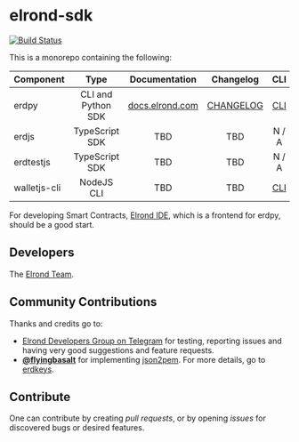# elrond-sdk

[![Build Status](https://travis-ci.com/ElrondNetwork/elrond-sdk.svg?branch=master)](https://travis-ci.com/ElrondNetwork/elrond-sdk)

This is a monorepo containing the following:

| Component   |      Type      |  Documentation | Changelog | CLI | Distribution
|----------|:-------------:|:-------------:|:-------------:|:-------------:|:-------------:|
| erdpy |  CLI and Python SDK | [docs.elrond.com](https://docs.elrond.com/tools/erdpy) | [CHANGELOG](erdpy/CHANGELOG.md) | [CLI](erdpy/CLI.md) | [erdpy-up](https://docs.elrond.com/tools/erdpy/installing-erdpy#install-using-erdpy-up) and [PyPi](https://pypi.org/project/erdpy/#history)
| erdjs |    TypeScript SDK   |  TBD | TBD | N / A | [npm](https://www.npmjs.com/package/@elrondnetwork/erdjs)
| erdtestjs |    TypeScript SDK   |  TBD | TBD | N / A | [npm](https://www.npmjs.com/package/@elrondnetwork/erdtestjs)
| walletjs-cli | NodeJS CLI |    TBD | TBD | [CLI](walletjs-cli/CLI.md)  | TBD

For developing Smart Contracts, [Elrond IDE](https://marketplace.visualstudio.com/items?itemName=Elrond.vscode-elrond-ide), which is a frontend for erdpy, should be a good start. 


## Developers

The [Elrond Team](https://elrond.com/team/).

## Community Contributions

Thanks and credits go to:

- [Elrond Developers Group on Telegram](https://t.me/ElrondDevelopers) for testing, reporting issues and having very good suggestions and feature requests.
-  **[@flyingbasalt](https://github.com/flyingbasalt)** for implementing [json2pem](https://github.com/flyingbasalt/erdkeys/blob/master/erdkeys/json2pem.py). For more details, go to [erdkeys](https://github.com/flyingbasalt/erdkeys).

## Contribute

One can contribute by creating *pull requests*, or by opening *issues* for discovered bugs or desired features.
